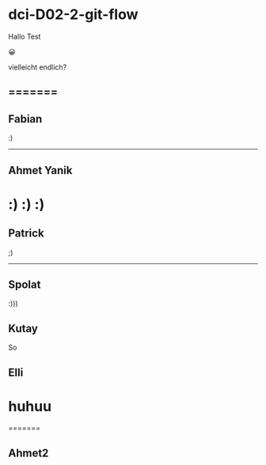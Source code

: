 # dci-D02-2-git-flow

Hallo Test

😀

vielleicht endlich?


=======
---
## Fabian
:)



---

## Ahmet Yanik
:) :) :)
=======
## Patrick
;)

---
## Spolat 

:)))

## Kutay

So

## Elli

huhuu
=======

=======



## Ahmet2
